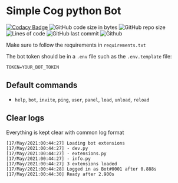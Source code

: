 # Simple Cog python Bot

[![Codacy Badge](https://api.codacy.com/project/badge/Grade/95473aa866aa48f39ec587d71c3ec4f1)](https://app.codacy.com/gh/Sigmanificient/SimplePythonBot?utm_source=github.com&utm_medium=referral&utm_content=Sigmanificient/SimplePythonBot&utm_campaign=Badge_Grade_Settings)
![GitHub code size in bytes](https://img.shields.io/github/languages/code-size/Sigmanificient/SimplePythonBot)
![GitHub repo size](https://img.shields.io/github/repo-size/Sigmanificient/SimplePythonBot)
![Lines of code](https://img.shields.io/tokei/lines/github/Sigmanificient/SimplePythonBot)
![GitHub last commit](https://img.shields.io/github/last-commit/Sigmanificient/SimplePythonBot)
![Github](https://shields.io/github/license/Sigmanificient/SimplePythonBot)

Make sure to follow the requirements in `requirements.txt`

The bot token should be in a `.env` file such as the `.env.template` file:
```dotenv
TOKEN=YOUR_BOT_TOKEN
```

## Default commands
-   `help`, `bot`, `invite`, `ping`, `user`, `panel`, `load`, `unload`, `reload`

## Clear logs
Everything is kept clear with common log format
```log
[17/May/2021:00:44:27] Loading bot extensions
[17/May/2021:00:44:27] - dev.py
[17/May/2021:00:44:27] - extensions.py
[17/May/2021:00:44:27] - info.py
[17/May/2021:00:44:27] 3 extensions loaded
[17/May/2021:00:44:28] Logged in as Bot#0001 after 0.888s
[17/May/2021:00:44:30] Ready after 2.900s
```
